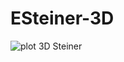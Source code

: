 # ESteiner-3D

![plot 3D Steiner]([https://github.com/Kallel-Abd/ESteiner-3D/blob/main/img/Figure_1.png])
